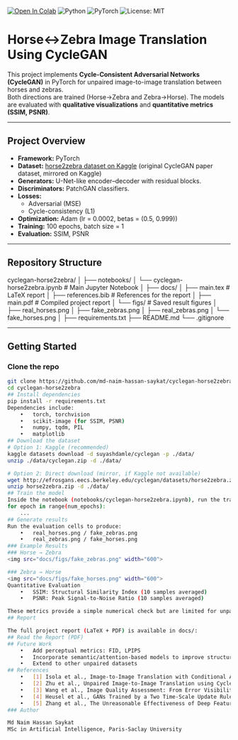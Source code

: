 [![Open In Colab](https://colab.research.google.com/assets/colab-badge.svg)](https://colab.research.google.com/github/md-naim-hassan-saykat/cyclegan-horse2zebra/blob/main/cyclegan-horse2zebra.ipynb)
![Python](https://img.shields.io/badge/Python-3.9%2B-blue)
![PyTorch](https://img.shields.io/badge/PyTorch-2.0-red)
![License: MIT](https://img.shields.io/badge/License-MIT-green.svg)

# Horse↔Zebra Image Translation Using CycleGAN

This project implements **Cycle-Consistent Adversarial Networks (CycleGAN)** in PyTorch for unpaired image-to-image translation between horses and zebras.  
Both directions are trained (Horse→Zebra and Zebra→Horse). The models are evaluated with **qualitative visualizations** and **quantitative metrics (SSIM, PSNR)**.  

---

## Project Overview
- **Framework:** PyTorch  
- **Dataset:** [horse2zebra dataset on Kaggle](https://www.kaggle.com/datasets/suyashdamle/cyclegan) (original CycleGAN paper dataset, mirrored on Kaggle)
- **Generators:** U-Net-like encoder–decoder with residual blocks.  
- **Discriminators:** PatchGAN classifiers.  
- **Losses:**  
  - Adversarial (MSE)  
  - Cycle-consistency (L1)  
- **Optimization:** Adam (lr = 0.0002, betas = (0.5, 0.999))  
- **Training:** 100 epochs, batch size = 1  
- **Evaluation:** SSIM, PSNR  

---

## Repository Structure
cyclegan-horse2zebra/
│
├── notebooks/
│   └── cyclegan-horse2zebra.ipynb   # Main Jupyter Notebook
│
├── docs/
│   ├── main.tex                     # LaTeX report
│   ├── references.bib               # References for the report
│   ├── main.pdf                     # Compiled project report
│   └── figs/                        # Saved result figures
│       ├── real_horses.png
│       ├── fake_zebras.png
│       ├── real_zebras.png
│       └── fake_horses.png
│
├── requirements.txt
├── README.md
└── .gitignore

---

## Getting Started

### Clone the repo
```bash
git clone https://github.com/md-naim-hassan-saykat/cyclegan-horse2zebra.git
cd cyclegan-horse2zebra
## Install dependencies
pip install -r requirements.txt
Dependencies include:
	•	torch, torchvision
	•	scikit-image (for SSIM, PSNR)
	•	numpy, tqdm, PIL
	•	matplotlib
## Download the dataset
# Option 1: Kaggle (recommended)
kaggle datasets download -d suyashdamle/cyclegan -p ./data/
unzip ./data/cyclegan.zip -d ./data/

# Option 2: Direct download (mirror, if Kaggle not available)
wget http://efrosgans.eecs.berkeley.edu/cyclegan/datasets/horse2zebra.zip -O horse2zebra.zip
unzip horse2zebra.zip -d ./data/
## Train the model
Inside the notebook (notebooks/cyclegan-horse2zebra.ipynb), run the training loop:
for epoch in range(num_epochs):
    ...
## Generate results
Run the evaluation cells to produce:
	•	real_horses.png / fake_zebras.png
	•	real_zebras.png / fake_horses.png
### Example Results
### Horse → Zebra  
<img src="docs/figs/fake_zebras.png" width="600">  

### Zebra → Horse  
<img src="docs/figs/fake_horses.png" width="600">  
Quantitative Evaluation
	•	SSIM: Structural Similarity Index (10 samples averaged)
	•	PSNR: Peak Signal-to-Noise Ratio (10 samples averaged)

These metrics provide a simple numerical check but are limited for unpaired translation tasks.
## Report

The full project report (LaTeX + PDF) is available in docs/:
## Read the Report (PDF)
## Future Work
	•	Add perceptual metrics: FID, LPIPS
	•	Incorporate semantic/attention-based models to improve structural consistency
	•	Extend to other unpaired datasets
## References
	•	[1] Isola et al., Image-to-Image Translation with Conditional Adversarial Networks (pix2pix), CVPR 2017.
	•	[2] Zhu et al., Unpaired Image-to-Image Translation using Cycle-Consistent Adversarial Networks (CycleGAN), ICCV 2017.
	•	[3] Wang et al., Image Quality Assessment: From Error Visibility to Structural Similarity (SSIM), IEEE TIP 2004.
	•	[4] Heusel et al., GANs Trained by a Two Time-Scale Update Rule Converge to a Local Nash Equilibrium (FID), NeurIPS 2017.
	•	[5] Zhang et al., The Unreasonable Effectiveness of Deep Features as a Perceptual Metric (LPIPS), CVPR 2018.
### Author

Md Naim Hassan Saykat
MSc in Artificial Intelligence, Paris-Saclay University
